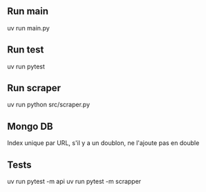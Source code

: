 ## Run main
uv run main.py

## Run test
uv run pytest

## Run scraper
uv run python src/scraper.py

## Mongo DB
Index unique par URL, s'il y a un doublon, ne l'ajoute pas en double

## Tests
uv run pytest -m api
uv run pytest -m scrapper